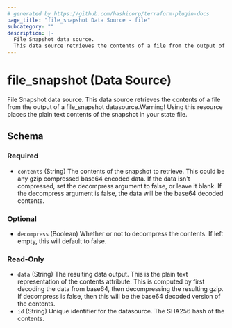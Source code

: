 ```yaml
---
# generated by https://github.com/hashicorp/terraform-plugin-docs
page_title: "file_snapshot Data Source - file"
subcategory: ""
description: |-
  File Snapshot data source.
  This data source retrieves the contents of a file from the output of a file_snapshot datasource.Warning! Using this resource places the plain text contents of the snapshot in your state file.
---
```


# file_snapshot (Data Source)

File Snapshot data source. 
This data source retrieves the contents of a file from the output of a file_snapshot datasource.Warning! Using this resource places the plain text contents of the snapshot in your state file.



<!-- schema generated by tfplugindocs -->
## Schema

### Required

- `contents` (String) The contents of the snapshot to retrieve. This could be any gzip compressed base64 encoded data. If the data isn't compressed, set the decompress argument to false, or leave it blank. If the decompress argument is false, the data will be the base64 decoded contents.

### Optional

- `decompress` (Boolean) Whether or not to decompress the contents. If left empty, this will default to false.

### Read-Only

- `data` (String) The resulting data output. This is the plain text representation of the contents attribute. This is computed by first decoding the data from base64, then decompressing the resulting gzip. If decompress is false, then this will be the base64 decoded version of the contents.
- `id` (String) Unique identifier for the datasource. The SHA256 hash of the contents.
